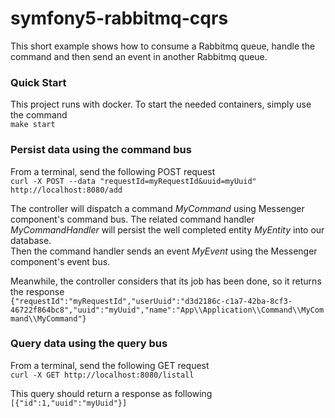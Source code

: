 # symfony5-rabbitmq-cqrs
This short example shows how to consume a Rabbitmq queue, handle the command and then send an event in another Rabbitmq queue.

### Quick Start
This project runs with docker. To start the needed containers, simply use the command<br />`make start`

### Persist data using the command bus
From a terminal, send the following POST request<br />
`curl -X POST --data "requestId=myRequestId&uuid=myUuid" http://localhost:8080/add`

The controller will dispatch a command *MyCommand* using Messenger component's command bus.
The related command handler *MyCommandHandler* will persist the well completed entity *MyEntity* into our database.<br/>
Then the command handler sends an event *MyEvent* using the Messenger component's event bus.

Meanwhile, the controller considers that its job has been done, so it returns the response<br />
`{"requestId":"myRequestId","userUuid":"d3d2186c-c1a7-42ba-8cf3-46722f864bc8","uuid":"myUuid","name":"App\\Application\\Command\\MyCommand\\MyCommand"}`

### Query data using the query bus
From a terminal, send the following GET request<br />
`curl -X GET http://localhost:8080/listall`

This query should return a response as following
`[{"id":1,"uuid":"myUuid"}]`
